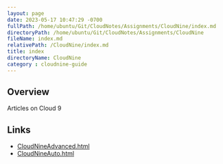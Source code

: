 ```yaml
---
layout: page
date: 2023-05-17 10:47:29 -0700
fullPath: /home/ubuntu/Git/CloudNotes/Assignments/CloudNine/index.md
directoryPath: /home/ubuntu/Git/CloudNotes/Assignments/CloudNine
fileName: index.md
relativePath: /CloudNine/index.md
title: index
directoryName: CloudNine
category : cloudnine-guide
---
```


## Overview

Articles on Cloud 9

## Links

* [CloudNineAdvanced.html](CloudNineAdvanced.html)
* [CloudNineAuto.html](CloudNineAuto.html)
